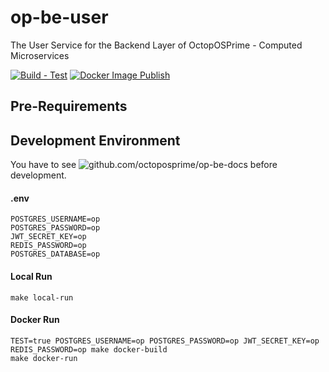 # op-be-user
The User Service for the Backend Layer of OctopOSPrime - Computed Microservices

[![Build - Test](https://github.com/octoposprime/op-be-user/actions/workflows/ci.yml/badge.svg)](https://github.com/octoposprime/op-be-user/actions/workflows/ci.yml)
[![Docker Image Publish](https://github.com/octoposprime/op-be-user/actions/workflows/cd.yml/badge.svg)](https://github.com/octoposprime/op-be-user/actions/workflows/cd.yml)

## Pre-Requirements

## Development Environment
You have to see ![github.com/octoposprime/op-be-docs](https://github.com/octoposprime/op-be-docs) before development.

#### .env
```
POSTGRES_USERNAME=op
POSTGRES_PASSWORD=op
JWT_SECRET_KEY=op
REDIS_PASSWORD=op
POSTGRES_DATABASE=op
```

#### Local Run
```
make local-run
```

#### Docker Run
```
TEST=true POSTGRES_USERNAME=op POSTGRES_PASSWORD=op JWT_SECRET_KEY=op REDIS_PASSWORD=op make docker-build
make docker-run 
```

